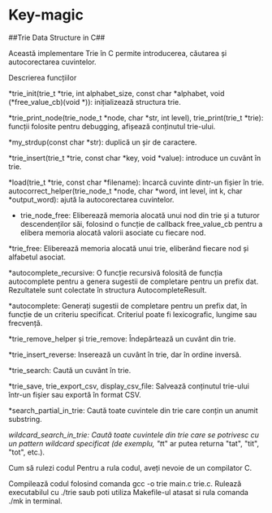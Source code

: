 # Key-magic
##Trie Data Structure in C##

Această implementare Trie în C permite introducerea, căutarea și autocorectarea cuvintelor.

Descrierea funcțiilor

*trie_init(trie_t *trie, int alphabet_size, const char *alphabet, void (*free_value_cb)(void *)): inițializează structura trie.

*trie_print_node(trie_node_t *node, char *str, int level), trie_print(trie_t *trie): funcții folosite pentru debugging, afișează conținutul trie-ului.

*my_strdup(const char *str): duplică un șir de caractere.

*trie_insert(trie_t *trie, const char *key, void *value): introduce un cuvânt în trie.

*load(trie_t *trie, const char *filename): încarcă cuvinte dintr-un fișier în trie.
autocorrect_helper(trie_node_t *node, char *word, int level, int k, char *output_word): ajută la autocorectarea cuvintelor.

* trie_node_free: Eliberează memoria alocată unui nod din trie și a tuturor descendenților săi, folosind o funcție de callback free_value_cb pentru a elibera memoria alocată valorii asociate cu fiecare nod.

*trie_free: Eliberează memoria alocată unui trie, eliberând fiecare nod și alfabetul asociat.

*autocomplete_recursive: O funcție recursivă folosită de funcția autocomplete pentru a genera sugestii de completare pentru un prefix dat. Rezultatele sunt colectate în structura AutocompleteResult.

*autocomplete: Generați sugestii de completare pentru un prefix dat, în funcție de un criteriu specificat. Criteriul poate fi lexicografic, lungime sau frecvență.

*trie_remove_helper și trie_remove: Îndepărtează un cuvânt din trie.

*trie_insert_reverse: Inserează un cuvânt în trie, dar în ordine inversă.

*trie_search: Caută un cuvânt în trie.

*trie_save, trie_export_csv, display_csv_file: Salvează conținutul trie-ului într-un fișier sau exportă în format CSV.

*search_partial_in_trie: Caută toate cuvintele din trie care conțin un anumit substring.

*wildcard_search_in_trie: Caută toate cuvintele din trie care se potrivesc cu un pattern wildcard specificat (de exemplu, "t*t" ar putea returna "tat", "tit", "tot", etc.).


Cum să rulezi codul
Pentru a rula codul, aveți nevoie de un compilator C.

Compilează codul folosind comanda gcc -o trie main.c trie.c. 
Rulează executabilul cu ./trie saub poti utiliza Makefile-ul atasat si rula comanda ./mk in terminal.
